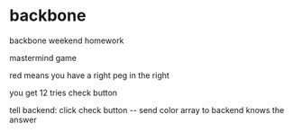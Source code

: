 # backbone
backbone weekend homework

mastermind game

red means you have a right peg in the right 

you get 12 tries
check button

tell backend:  click check button -- send color array to backend knows the answer